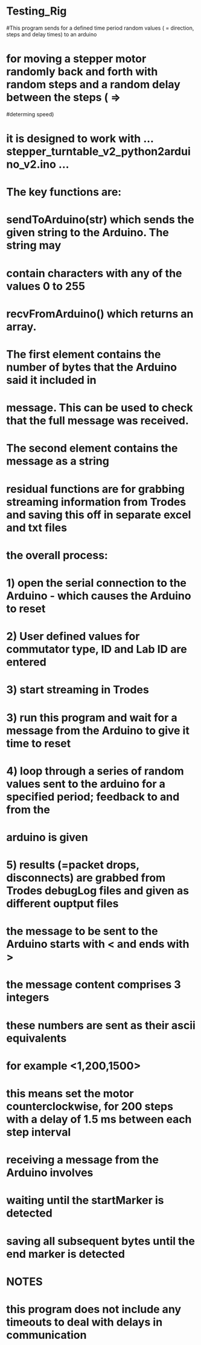 # Testing_Rig
#This program sends for a defined time period random values ( = direction, steps and delay times) to an arduino 
# for moving a stepper motor randomly back and forth with random steps and a random delay between the steps ( =>
#determing speed)

# it is designed to work with ... stepper_turntable_v2_python2arduino_v2.ino ...

# The key functions are:
#    sendToArduino(str) which sends the given string to the Arduino. The string may 
#                       contain characters with any of the values 0 to 255
#
#    recvFromArduino()  which returns an array. 
#                         The first element contains the number of bytes that the Arduino said it included in
#                             message. This can be used to check that the full message was received.
#                         The second element contains the message as a string
#    residual functions are for grabbing streaming information from Trodes and saving this off in separate excel and txt files


# the overall process:
#   1) open the serial connection to the Arduino - which causes the Arduino to reset
#   2) User defined values for commutator type, ID and Lab ID are entered
#   3) start streaming in Trodes
#   3) run this program and wait for a message from the Arduino to give it time to reset
#   4) loop through a series of random values sent to the arduino for a specified period; feedback to and from the
#    arduino is given
#   5) results (=packet drops, disconnects) are grabbed from Trodes debugLog files and given as different ouptput files

# the message to be sent to the Arduino starts with < and ends with >
#    the message content comprises 3 integers
#    these numbers are sent as their ascii equivalents
#    for example <1,200,1500>
#    this means set the motor counterclockwise, for 200 steps with a delay of 1.5 ms between each step interval 

# receiving a message from the Arduino involves
#    waiting until the startMarker is detected
#    saving all subsequent bytes until the end marker is detected

# NOTES
#       this program does not include any timeouts to deal with delays in communication
